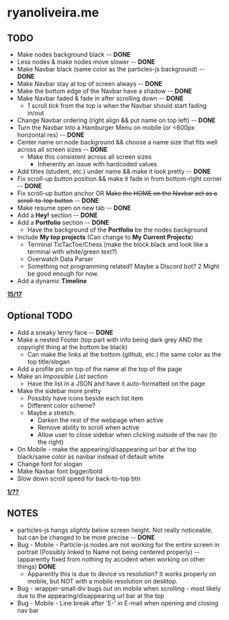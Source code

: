 # ryanoliveira.me

## TODO
* Make nodes background black -- **DONE**
* Less nodes & make nodes move slower -- **DONE**
* Make Navbar black (same color as the particles-js background) -- **DONE**
* Make Navbar stay at top of screen always -- **DONE**
* Make the bottom edge of the Navbar have a shadow -- **DONE**
* Make Navbar faded & fade in after scrolling down -- **DONE**
  * 1 scroll *tick* from the top is when the Navbar should start fading in/out
* Change Navbar ordering (right align && put name on top left) -- **DONE**
* Turn the Navbar into a Hamburger Menu on mobile (or <600px horizontal res) -- **DONE**
* Center name on node background && choose a name size that fits well across all screen sizes -- **DONE**
  * Make this consistent across all screen sizes
    * Inherently an issue with hardcoded values
* Add titles (student, etc.) under name && make it look pretty -- **DONE**
* Fix scroll-up button position && make it fade in from bottom-right corner -- **DONE**
* Fix scroll-up button anchor OR ~~Make the HOME on the Navbar act as a scroll-to-top button~~ -- **DONE**
* Make resume open on new tab -- **DONE**
* Add a **Hey!** section -- **DONE**
* Add a **Portfolio** section -- **DONE**
  * Have the background of the **Portfolio** be the nodes background
* Include **My top projects** (Can change to **My Current Projects**)
  * Terminal TicTacToe/Chess (make the block black and look like a terminal with white/green text?)
  * Overwatch Data Parser
  * Something not programming related? Maybe a Discord bot? 2 Might be good enough for now.
* Add a dynamic **Timeline**

**<u>
15/17
</u>**

## Optional TODO
* Add a sneaky lenny face -- **DONE**
* Make a nested Footer (top part with info being dark grey AND the copyright thing at the bottom be black)
  * Can make the links at the bottom (github, etc.) the same color as the top title/slogan
* Add a profile pic on top of the name at the top of the page
* Make an *Impossible List* section
  * Have the list in a JSON and have it auto-formatted on the page
* Make the sidebar more pretty
  * Possibly have icons beside each list item
  * Different color scheme?
  * Maybe a stretch:
    * Darken the rest of the webpage when active
    * Remove ability to scroll when active
    * Allow user to close sidebar when clicking outside of the nav (to the right)
* On Mobile - make the appearing/disappearing url bar at the top black/same color as navbar instead of default white
* Change font for slogan
* Make Navbar font bigger/bold
* Slow down scroll speed for back-to-top btn

**<u>
1/??
</u>**

## NOTES
* particles-js hangs *slightly* below screen height. Not really noticeable, but can be changed to be more precise -- **DONE**
* Bug - Mobile - Particle-js nodes are not working for the entire screen in portrait (Possibly linked to Name not being centered properly) -- (apparently fixed from nothing by accident when working on other things) **DONE**
  * Apparently this is due to device vs resolution? It works properly on mobile, but NOT with a mobile resolution on desktop.
* Bug - wrapper-small div bugs out on mobile when scrolling - most likely due to the appearing/disappearing url bar at the top
* Bug - Mobile - Line break after 'E-' in E-mail when opening and closing nav bar